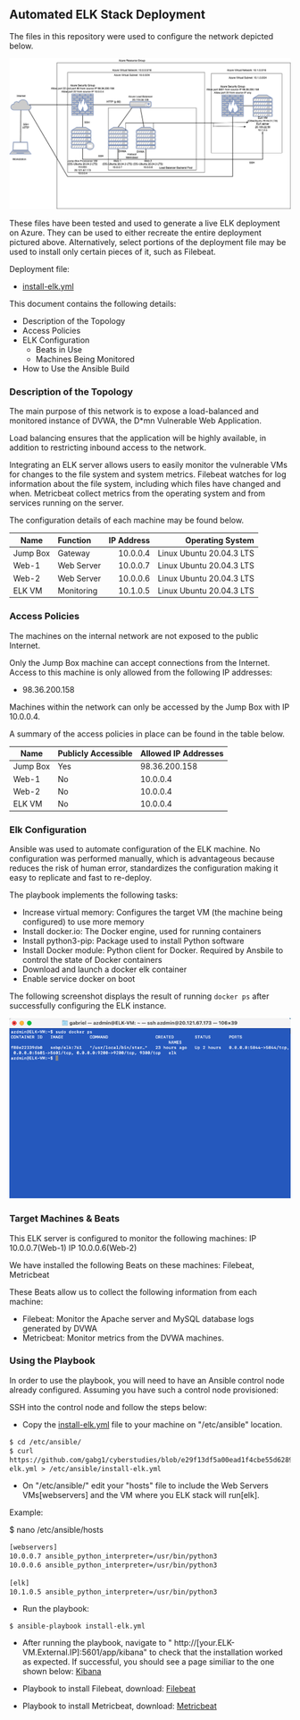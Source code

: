 ## Automated ELK Stack Deployment

The files in this repository were used to configure the network depicted below.

![Diagram](https://github.com/gabg1/cyberstudies/blob/1b954f0d346a2220ff6da098eeeadb92bff322b4/Diagrams/Diagramend.png?raw=true)

These files have been tested and used to generate a live ELK deployment on Azure. They can be used to either recreate the entire deployment pictured above. 
Alternatively, select portions of the deployment file may be used to install only certain pieces of it, such as Filebeat.

Deployment file: 

  - [install-elk.yml](https://github.com/gabg1/cyberstudies/blob/43d3b2c0d88cf29713b89d2e328ddd7452f79337/Ansible/install-elk.yml)

This document contains the following details:
- Description of the Topology
- Access Policies
- ELK Configuration
  - Beats in Use
  - Machines Being Monitored
- How to Use the Ansible Build


### Description of the Topology

The main purpose of this network is to expose a load-balanced and monitored instance of DVWA, the D*mn Vulnerable Web Application.

Load balancing ensures that the application will be highly available, in addition to restricting inbound access to the network. 

Integrating an ELK server allows users to easily monitor the vulnerable VMs for changes to the file system and system metrics.
Filebeat watches for log information about the file system, including which files have changed and when.
Metricbeat collect metrics from the operating system and from services running on the server.

The configuration details of each machine may be found below.

| Name     | Function    | IP Address  | Operating System        |
|----------|:------------|------------:|------------------------:|
| Jump Box | Gateway     | 10.0.0.4    | Linux Ubuntu 20.04.3 LTS|
| Web-1    | Web Server  | 10.0.0.7    | Linux Ubuntu 20.04.3 LTS|
| Web-2    | Web Server  | 10.0.0.6    | Linux Ubuntu 20.04.3 LTS|
| ELK VM   | Monitoring  | 10.1.0.5    | Linux Ubuntu 20.04.3 LTS|

### Access Policies

The machines on the internal network are not exposed to the public Internet. 

Only the Jump Box machine can accept connections from the Internet. Access to this machine is only allowed from the following IP addresses:
- 98.36.200.158

Machines within the network can only be accessed by the Jump Box with IP 10.0.0.4.


A summary of the access policies in place can be found in the table below.

| Name     | Publicly Accessible | Allowed IP Addresses   |
|----------|---------------------|------------------------|
| Jump Box | Yes                 | 98.36.200.158          |
| Web-1    | No                  | 10.0.0.4               |
| Web-2    | No                  | 10.0.0.4               |
| ELK VM   | No                  | 10.0.0.4               |

### Elk Configuration

Ansible was used to automate configuration of the ELK machine. No configuration was performed manually, which is advantageous because reduces the risk of human error, standardizes the configuration making it easy to replicate and fast to re-deploy. 

The playbook implements the following tasks:
- Increase virtual memory: Configures the target VM (the machine being configured) to use more memory
- Install docker.io: The Docker engine, used for running containers
- Install python3-pip:  Package used to install Python software
- Install Docker module: Python client for Docker. Required by Ansbile to control the state of Docker containers
- Download and launch a docker elk container
- Enable service docker on boot

The following screenshot displays the result of running `docker ps` after successfully configuring the ELK instance.

![docker ps](https://github.com/gabg1/cyberstudies/blob/43d3b2c0d88cf29713b89d2e328ddd7452f79337/Diagrams/Day%201%20Screenshot/docker_ps.png?raw=true)

### Target Machines & Beats
This ELK server is configured to monitor the following machines:
IP 10.0.0.7(Web-1) IP 10.0.0.6(Web-2)

We have installed the following Beats on these machines:
Filebeat, Metricbeat

These Beats allow us to collect the following information from each machine:
- Filebeat: Monitor the Apache server and MySQL database logs generated by DVWA
- Metricbeat: Monitor metrics from the DVWA machines.  



### Using the Playbook
In order to use the playbook, you will need to have an Ansible control node already configured. Assuming you have such a control node provisioned: 

SSH into the control node and follow the steps below:
- Copy the [install-elk.yml](https://github.com/gabg1/cyberstudies/blob/43d3b2c0d88cf29713b89d2e328ddd7452f79337/Ansible/install-elk.yml) file to your machine on "/etc/ansible" location.
```
$ cd /etc/ansible/ 
$ curl https://github.com/gabg1/cyberstudies/blob/e29f13df5a00ead1f4cbe55d6289f2084d5dac1e/Ansible/install-elk.yml > /etc/ansible/install-elk.yml
```

- On "/etc/ansible/" edit your "hosts" file to include the Web Servers VMs[webservers] and the VM where you ELK stack will run[elk]. 

Example:

$ nano /etc/ansible/hosts

```
[webservers]
10.0.0.7 ansible_python_interpreter=/usr/bin/python3
10.0.0.6 ansible_python_interpreter=/usr/bin/python3

[elk]
10.1.0.5 ansible_python_interpreter=/usr/bin/python3
```
 
- Run the playbook:
```
$ ansible-playbook install-elk.yml 
```
- After running the playbook, navigate to " http://[your.ELK-VM.External.IP]:5601/app/kibana" to check that the installation worked as expected. If successful, you should see a page similiar to the one shown below: 
[Kibana](https://github.com/gabg1/cyberstudies/blob/e29f13df5a00ead1f4cbe55d6289f2084d5dac1e/Diagrams/Day%201%20Screenshot/kibana_dash.png)

- Playbook to install Filebeat, download: [Filebeat](https://github.com/gabg1/cyberstudies/blob/e29f13df5a00ead1f4cbe55d6289f2084d5dac1e/Ansible/filebeat-playbook.yml)

- Playbook to install Metricbeat, download: [Metricbeat](https://github.com/gabg1/cyberstudies/blob/e29f13df5a00ead1f4cbe55d6289f2084d5dac1e/Ansible/metricbeat-playbook.yml)


